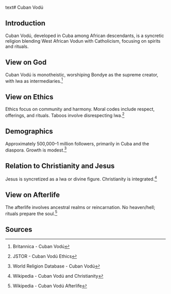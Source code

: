 text# Cuban Vodú
## Introduction
Cuban Vodú, developed in Cuba among African descendants, is a syncretic religion blending West African Vodun with Catholicism, focusing on spirits and rituals.
## View on God
Cuban Vodú is monotheistic, worshiping Bondye as the supreme creator, with lwa as intermediaries.[^6]
## View on Ethics
Ethics focus on community and harmony. Moral codes include respect, offerings, and rituals. Taboos involve disrespecting lwa.[^7]
## Demographics
Approximately 500,000–1 million followers, primarily in Cuba and the diaspora. Growth is modest.[^8]
## Relation to Christianity and Jesus
Jesus is syncretized as a lwa or divine figure. Christianity is integrated.[^9]
## View on Afterlife
The afterlife involves ancestral realms or reincarnation. No heaven/hell; rituals prepare the soul.[^10]
## Sources
[^6]: Britannica - Cuban Vodú[](https://www.britannica.com/topic/Cuban-Vodú)
[^7]: JSTOR - Cuban Vodú Ethics[](https://www.jstor.org/stable/3260890)
[^8]: World Religion Database - Cuban Vodú[](https://www.worldreligiondatabase.org)
[^9]: Wikipedia - Cuban Vodú and Christianity[](https://en.wikipedia.org/wiki/Cuban_Vodú#Christianity)
[^10]: Wikipedia - Cuban Vodú Afterlife[](https://en.wikipedia.org/wiki/Cuban_Vodú#Afterlife)
